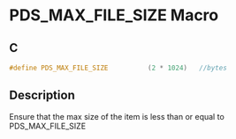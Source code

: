 # PDS_MAX_FILE_SIZE Macro

## C

```c
#define PDS_MAX_FILE_SIZE          (2 * 1024)   //bytes

```
## Description

 Ensure that the max size of the item is less than or equal to PDS_MAX_FILE_SIZE 



